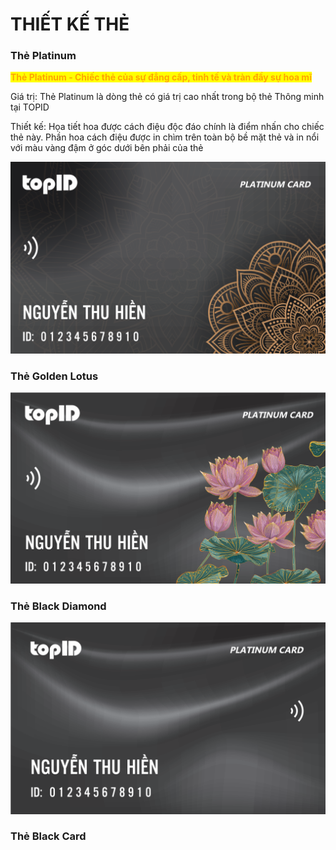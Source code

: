 # THIẾT KẾ THẺ

### Thẻ Platinum

<mark style="color:orange;">**Thẻ Platinum - Chiếc thẻ của sự đẳng cấp, tinh tế và tràn đầy sự hoa mĩ**</mark>

Giá trị: Thẻ Platinum là dòng thẻ có giá trị cao nhất trong bộ thẻ Thông minh tại TOPID

Thiết kế: Họa tiết hoa được cách điệu độc đáo chính là điểm nhấn cho chiếc thẻ này. Phần hoa cách điệu được in chìm trên toàn bộ bề mặt thẻ và in nổi với màu vàng đậm ở góc dưới bên phải của thẻ



![](<../.gitbook/assets/image (12).png>)



### Thẻ Golden Lotus



![](<../.gitbook/assets/image (15).png>)



### Thẻ Black Diamond



![](<../.gitbook/assets/image (6).png>)



### Thẻ Black Card







